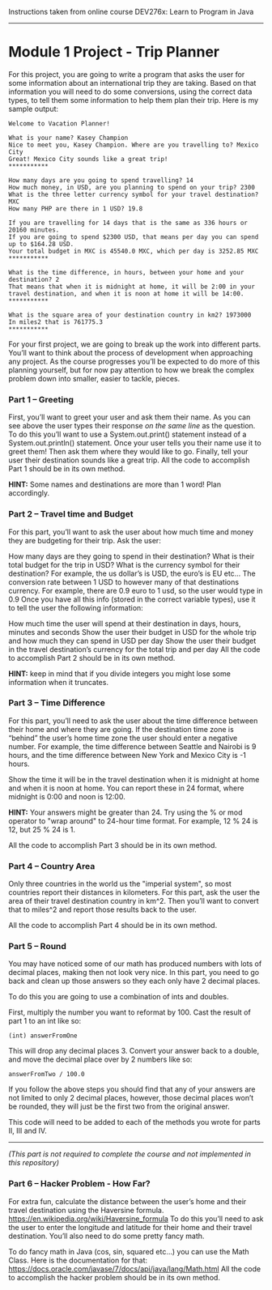 Instructions taken from online course DEV276x: Learn to Program in Java

___

# Module 1 Project - Trip Planner
For this project, you are going to write a program that asks the user for some information about an international trip they are taking. Based on that information you will need to do some conversions, using the correct data types, to tell them some information to help them plan their trip. Here is my sample output:

```
Welcome to Vacation Planner!

What is your name? Kasey Champion
Nice to meet you, Kasey Champion. Where are you travelling to? Mexico City
Great! Mexico City sounds like a great trip!
***********

How many days are you going to spend travelling? 14
How much money, in USD, are you planning to spend on your trip? 2300
What is the three letter currency symbol for your travel destination? MXC
How many PHP are there in 1 USD? 19.8

If you are travelling for 14 days that is the same as 336 hours or 20160 minutes.
If you are going to spend $2300 USD, that means per day you can spend up to $164.28 USD.
Your total budget in MXC is 45540.0 MXC, which per day is 3252.85 MXC
***********

What is the time difference, in hours, between your home and your destination? 2
That means that when it is midnight at home, it will be 2:00 in your travel destination, and when it is noon at home it will be 14:00.
***********

What is the square area of your destination country in km2? 1973000
In miles2 that is 761775.3
***********
```

For your first project, we are going to break up the work into different parts. You’ll want to think about the process of development when approaching any project. As the course progresses you’ll be expected to do more of this planning yourself, but for now pay attention to how we break the complex problem down into smaller, easier to tackle, pieces.

### Part 1 – Greeting
First, you’ll want to greet your user and ask them their name. As you can see above the user types their response *on the same line* as the question. To do this you’ll want to use a System.out.print() statement instead of a System.out.println() statement. Once your user tells you their name use it to greet them! Then ask them where they would like to go. Finally, tell your user their destination sounds like a great trip. All the code to accomplish Part 1 should be in its own method.

**HINT:** Some names and destinations are more than 1 word! Plan accordingly.

### Part 2 – Travel time and Budget
For this part, you’ll want to ask the user about how much time and money they are budgeting for their trip. Ask the user:

How many days are they going to spend in their destination?
What is their total budget for the trip in USD?
What is the currency symbol for their destination? For example, the us dollar’s is USD, the euro’s is EU etc…
The conversion rate between 1 USD to however many of that destinations currency. For example, there are 0.9 euro to 1 usd, so the user would type in 0.9
Once you have all this info (stored in the correct variable types), use it to tell the user the following information:

How much time the user will spend at their destination in days, hours, minutes and seconds
Show the user their budget in USD for the whole trip and how much they can spend in USD per day
Show the user their budget in the travel destination’s currency for the total trip and per day
All the code to accomplish Part 2 should be in its own method.

**HINT:** keep in mind that if you divide integers you might lose some information when it truncates.

### Part 3 – Time Difference
For this part, you’ll need to ask the user about the time difference between their home and where they are going. If the destination time zone is “behind” the user’s home time zone the user should enter a negative number. For example, the time difference between Seattle and Nairobi is 9 hours, and the time difference between New York and Mexico City is -1 hours.

Show the time it will be in the travel destination when it is midnight at home and when it is noon at home. You can report these in 24 format, where midnight is 0:00 and noon is 12:00.

**HINT:** Your answers might be greater than 24. Try using the % or mod operator to "wrap around" to 24-hour time format. For example, 12 % 24 is 12, but 25 % 24 is 1.

All the code to accomplish Part 3 should be in its own method.

### Part 4 – Country Area
Only three countries in the world us the "imperial system", so most countries report their distances in kilometers. For this part, ask the user the area of their travel destination country in km^2. Then you’ll want to convert that to miles^2 and report those results back to the user.

All the code to accomplish Part 4 should be in its own method.

### Part 5 – Round
You may have noticed some of our math has produced numbers with lots of decimal places, making then not look very nice. In this part, you need to go back and clean up those answers so they each only have 2 decimal places.

To do this you are going to use a combination of ints and doubles.

First, multiply the number you want to reformat by 100.
Cast the result of part 1 to an int like so:

`(int) answerFromOne`

This will drop any decimal places 3. Convert your answer back to a double, and move the decimal place over by 2 numbers like so:

`answerFromTwo / 100.0`

If you follow the above steps you should find that any of your answers are not limited to only 2 decimal places, however, those decimal places won’t be rounded, they will just be the first two from the original answer.

This code will need to be added to each of the methods you wrote for parts II, III and IV.



---

*(This part is not required to complete the course and not implemented in this repository)*

### Part 6 – Hacker Problem - How Far?

For extra fun, calculate the distance between the user’s home and their travel destination using the Haversine formula. https://en.wikipedia.org/wiki/Haversine_formula To do this you’ll need to ask the user to enter the longitude and latitude for their home and their travel destination. You’ll also need to do some pretty fancy math.

To do fancy math in Java (cos, sin, squared etc…) you can use the Math Class. Here is the documentation for that: https://docs.oracle.com/javase/7/docs/api/java/lang/Math.html All the code to accomplish the hacker problem should be in its own method.
